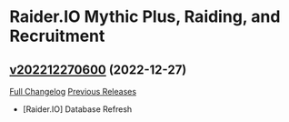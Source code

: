 # Raider.IO Mythic Plus, Raiding, and Recruitment

## [v202212270600](https://github.com/RaiderIO/raiderio-addon/tree/v202212270600) (2022-12-27)
[Full Changelog](https://github.com/RaiderIO/raiderio-addon/compare/v202212260600...v202212270600) [Previous Releases](https://github.com/RaiderIO/raiderio-addon/releases)

- [Raider.IO] Database Refresh  
